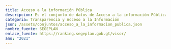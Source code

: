 ```yaml
---
title: Acceso a la información Pública
descripcion: Es el conjunto de datos de Acceso a la información Pública.
categoria: Transparencia y Acceso a la Información
json: /assets/conjuntos/acceso_a_la_informacion_publica.json
nombre_fuente: SEGEPLAN
enlace_fuente: https://ranking.segeplan.gob.gt/visor/
ano: "2021"
---
```

